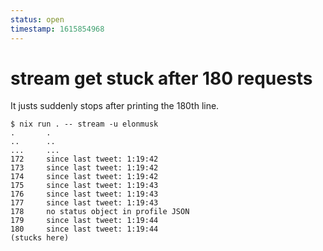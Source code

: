 ```yaml
---
status: open
timestamp: 1615854968
---
```


# stream get stuck after 180 requests

It justs suddenly stops after printing the 180th line.

```
$ nix run . -- stream -u elonmusk
.       .
..      ..
...     ...
172     since last tweet: 1:19:42
173     since last tweet: 1:19:42
174     since last tweet: 1:19:42
175     since last tweet: 1:19:43
176     since last tweet: 1:19:43
177     since last tweet: 1:19:43
178     no status object in profile JSON
179     since last tweet: 1:19:44
180     since last tweet: 1:19:44
(stucks here)
```
